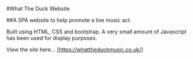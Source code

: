 #What The Duck Website

##A SPA website to help promote a live music act.

Built using HTML, CSS and bootstrap. A very small amount of Javascript has been used for display purposes.


View the site here...
[https://whattheduckmusic.co.uk/]
